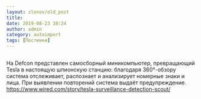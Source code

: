 ```yaml
---
layout: zlonov/old_post
title: 
date: 2019-08-23 10:24
author: admin
category: autoimport
tags: [Постинки]
---
```

<!-- wp:image {"id":73211,"align":"center"} -->
<div class="wp-block-image"><figure class="aligncenter"><img src="/assets/uploads/security_defcon_tesla-2.jpg" alt="" class="wp-image-73211"/></figure></div>
<!-- /wp:image -->


На Defcon представлен самосборный миникомпьютер, превращающий Tesla в настоящую шпионскую станцию: благодаря 360°-обзору система отслеживает, распознает и анализирует номерные знаки и лица. При выявлении повторений система выдаёт предупреждение. <a href="https://www.wired.com/story/tesla-surveillance-detection-scout/">https://www.wired.com/story/tesla-surveillance-detection-scout/</a>

